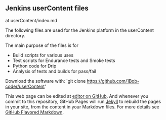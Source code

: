 ## Jenkins userContent files

at userContent/index.md

The following files are used for the Jenkins platform in the userContent directory.

The main purpose of the files is for
- Build scripts for various uses
- Test scripts for Endurance tests and Smoke tests
- Python code for Drip
- Analysis of tests and builds for pass/fail

Download the software with: 
`git clone https://github.com/1Bob-coder/userContent'

This web page can be edited at [editor on GitHub](https://github.com/1Bob-coder/test-station/edit/gh-pages/index.md).  And whenever you commit to this repository, GitHub Pages will run [Jekyll](https://jekyllrb.com/) to rebuild the pages in your site, from the content in your Markdown files.  For more details see [GitHub Flavored Markdown](https://guides.github.com/features/mastering-markdown/).
